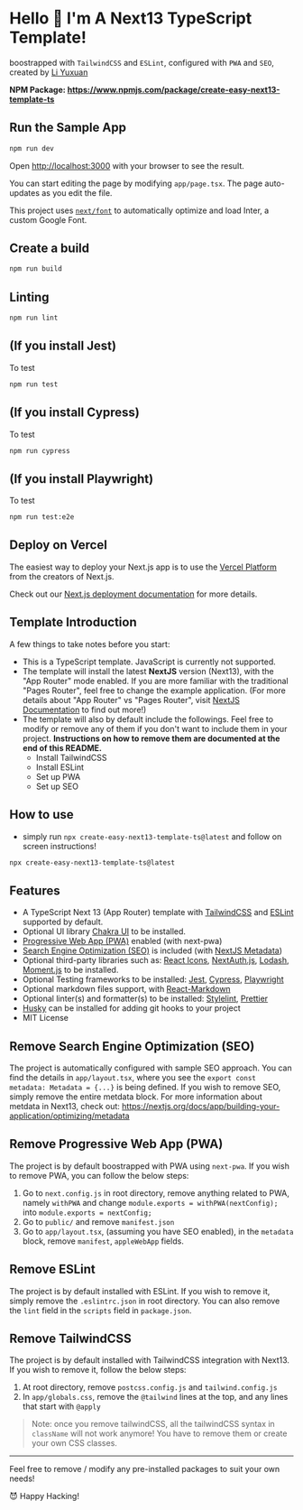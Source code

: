 # Hello 👋 I'm A Next13 TypeScript Template!

boostrapped with `TailwindCSS` and `ESLint`, configured with `PWA` and `SEO`, created by [Li Yuxuan](https://xmliszt.github.io)

**NPM Package: https://www.npmjs.com/package/create-easy-next13-template-ts**

## Run the Sample App

```bash
npm run dev
```

Open [http://localhost:3000](http://localhost:3000) with your browser to see the result.

You can start editing the page by modifying `app/page.tsx`. The page auto-updates as you edit the file.

This project uses [`next/font`](https://nextjs.org/docs/basic-features/font-optimization) to automatically optimize and load Inter, a custom Google Font.

## Create a build

```bash
npm run build
```

## Linting

```bash
npm run lint
```

## (If you install Jest)

To test

```bash
npm run test
```

## (If you install Cypress)

To test

```bash
npm run cypress
```

## (If you install Playwright)

To test

```bash
npm run test:e2e
```

## Deploy on Vercel

The easiest way to deploy your Next.js app is to use the [Vercel Platform](https://vercel.com/new?utm_medium=default-template&filter=next.js&utm_source=create-next-app&utm_campaign=create-next-app-readme) from the creators of Next.js.

Check out our [Next.js deployment documentation](https://nextjs.org/docs/deployment) for more details.

## Template Introduction

A few things to take notes before you start:

- This is a TypeScript template. JavaScript is currently not supported.
- The template will install the latest **NextJS** version (Next13), with the "App Router" mode enabled. If you are more familiar with the traditional "Pages Router", feel free to change the example application. (For more details about "App Router" vs "Pages Router", visit [NextJS Documentation](https://nextjs.org/docs) to find out more!)
- The template will also by default include the followings. Feel free to modify or remove any of them if you don't want to include them in your project. **Instructions on how to remove them are documented at the end of this README.**
  - Install TailwindCSS
  - Install ESLint
  - Set up PWA
  - Set up SEO

## How to use

- simply run `npx create-easy-next13-template-ts@latest` and follow on screen instructions!

```bash
npx create-easy-next13-template-ts@latest
```

## Features

- A TypeScript Next 13 (App Router) template with
  [TailwindCSS](https://tailwindcss.com) and [ESLint](https://eslint.org) supported by default.
- Optional UI library [Chakra UI](https://chakra-ui.com) to be installed.
- [Progressive Web App (PWA)](https://developer.mozilla.org/en-US/docs/Web/Progressive_web_apps) enabled (with next-pwa)
- [Search Engine Optimization (SEO)](https://support.google.com/webmasters/answer/7451184?hl=en/) is included (with [NextJS Metadata](https://nextjs.org/docs/app/building-your-application/optimizing/metadata))
- Optional third-party libraries such as: [React Icons](https://react-icons.github.io/react-icons/), [NextAuth.js](https://next-auth.js.org), [Lodash](https://lodash.com), [Moment.js](https://momentjs.com) to be installed.
- Optional Testing frameworks to be installed: [Jest](https://jestjs.io), [Cypress](https://www.cypress.io), [Playwright](https://playwright.dev)
- Optional markdown files support, with [React-Markdown](https://github.com/remarkjs/react-markdown)
- Optional linter(s) and formatter(s) to be installed: [Stylelint](https://github.com/remarkjs/react-markdown), [Prettier](https://prettier.io)
- [Husky](https://typicode.github.io/husky/) can be installed for adding git hooks to your project
- MIT License

## Remove Search Engine Optimization (SEO)

The project is automatically configured with sample SEO approach. You can find the details in `app/layout.tsx`, where you see the `export const metadata: Metadata = {...}` is being defined. If you wish to remove SEO, simply remove the entire metdata block. For more information about metdata in Next13, check out: https://nextjs.org/docs/app/building-your-application/optimizing/metadata

## Remove Progressive Web App (PWA)

The project is by default boostrapped with PWA using `next-pwa`. If you wish to remove PWA, you can follow the below steps:

1. Go to `next.config.js` in root directory, remove anything related to PWA, namely `withPWA` and change `module.exports = withPWA(nextConfig);` into `module.exports = nextConfig;`
2. Go to `public/` and remove `manifest.json`
3. Go to `app/layout.tsx`, (assuming you have SEO enabled), in the `metadata` block, remove `manifest`, `appleWebApp` fields.

## Remove ESLint

The project is by default installed with ESLint. If you wish to remove it, simply remove the `.eslintrc.json` in root directory. You can also remove the `lint` field in the `scripts` field in `package.json`.

## Remove TailwindCSS

The project is by default installed with TailwindCSS integration with Next13. If you wish to remove it, follow the below steps:

1. At root directory, remove `postcss.config.js` and `tailwind.config.js`
2. In `app/globals.css`, remove the `@tailwind` lines at the top, and any lines that start with `@apply`

> Note: once you remove tailwindCSS, all the tailwindCSS syntax in `className` will not work anymore! You have to remove them or create your own CSS classes.

---

Feel free to remove / modify any pre-installed packages to suit your own needs!

😈 Happy Hacking!

